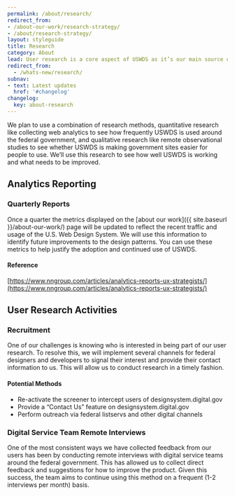 ```yaml
---
permalink: /about/research/
redirect_from:
- /about-our-work/research-strategy/
- /about/research-strategy/
layout: styleguide
title: Research
category: About
lead: User research is a core aspect of USWDS as it’s our main source of feedback and inspiration for future product development.
redirect_from:
  - /whats-new/research/
subnav:
- text: Latest updates
  href: '#changelog'
changelog:
  key: about-research
---
```


We plan to use a combination of research methods, quantitative research like collecting web analytics to see how frequently USWDS is used around the federal government, and qualitative research like remote observational studies to see whether USWDS is making government sites easier for people to use. We’ll use this research to see how well USWDS is working and what needs to be improved.

## Analytics Reporting

### Quarterly Reports

Once a quarter the metrics displayed on the [about our work]({{ site.baseurl }}/about-our-work/)
page will be updated to reflect the recent traffic and usage of the U.S.
Web Design System. We will use this information to identify future
improvements to the design patterns. You can use these metrics to help justify
the adoption and continued use of USWDS.

#### Reference

[https://www.nngroup.com/articles/analytics-reports-ux-strategists/](https://www.nngroup.com/articles/analytics-reports-ux-strategists/)

## User Research Activities

### Recruitment

One of our challenges is knowing who is interested in being part of our user research. To resolve this, we will implement several channels for federal designers and developers to signal their interest and provide their contact information to us. This will allow us to conduct research in a timely fashion.

#### Potential Methods

- Re-activate the screener to intercept users of designsystem.digital.gov
- Provide a “Contact Us” feature on designsystem.digital.gov
- Perform outreach via federal listservs and other digital channels

### Digital Service Team Remote Interviews

One of the most consistent ways we have collected feedback from our users has been by conducting remote interviews with digital service teams around the federal government. This has allowed us to collect direct feedback and suggestions for how to improve the product. Given this success, the team aims to continue using this method on a frequent (1-2 interviews per month) basis.
